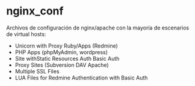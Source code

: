 # nginx_conf

Archivos de configuración de nginx/apache con la mayoría de escenarios de virtual hosts:

* Unicorn with Proxy Ruby/Apps (Redmine)
* PHP Apps (phpMyAdmin, wordpress)
* Site withStatic Resources Auth Basic Auth
* Proxy Sites (Subversion DAV Apache)
* Multiple SSL Files
* LUA Files for Redmine Authentication with Basic Auth
